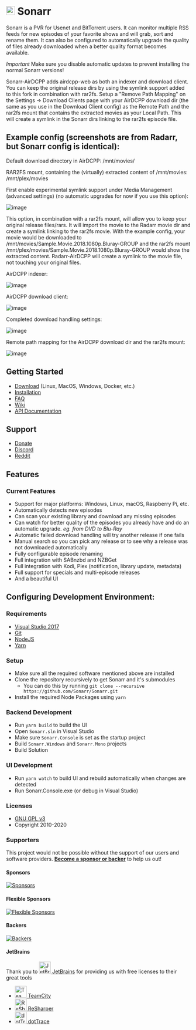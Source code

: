 # <img width="24px" src="./Logo/256.png" alt="Sonarr"></img> Sonarr 

Sonarr is a PVR for Usenet and BitTorrent users. It can monitor multiple RSS feeds for new episodes of your favorite shows and will grab, sort and rename them. It can also be configured to automatically upgrade the quality of files already downloaded when a better quality format becomes available.

*Important* Make sure you disable automatic updates to prevent installing the normal Sonarr versions!

Sonarr-AirDCPP adds airdcpp-web as both an indexer and download client. You can keep the original release dirs by using the symlink support added to this fork in combination with rar2fs. Setup a "Remove Path Mapping" on the Settings -> Download Clients page with your AirDCPP download dir (the same as you use in the Download Client config) as the Remote Path and the rar2fs mount that contains the extracted movies as your Local Path. This will create a symlink in the Sonarr dirs linking to the rar2fs episode file.

## Example config (screenshots are from Radarr, but Sonarr config is identical):

Default download directory in AirDCPP: /mnt/movies/

RAR2FS mount, containing the (virtually) extracted content of /mnt/movies: /mnt/plex/movies

First enable experimental symlink support under Media Management (advanced settings) (no automatic upgrades for now if you use this option):

![image](https://user-images.githubusercontent.com/1114597/102639917-00ba3f00-415a-11eb-8eb8-30670bb0ef46.png)

This option, in combination with a rar2fs mount, will allow you to keep your original release files/rars. It will import the movie to the Radarr movie dir and create a symlink linking to the rar2fs movie. With the example config, your movie would be downloaded to /mnt/movies/Sample.Movie.2018.1080p.Bluray-GROUP and the rar2fs mount /mnt/plex/movies/Sample.Movie.2018.1080p.Bluray-GROUP would show the extracted content. Radarr-AirDCPP will create a symlink to the movie file, not touching your original files.

AirDCPP indexer:

![image](https://user-images.githubusercontent.com/1114597/102640118-4aa32500-415a-11eb-83b7-e25eddf38993.png)

AirDCPP download client:

![image](https://user-images.githubusercontent.com/1114597/102640233-76bea600-415a-11eb-8aab-226440e5a69e.png)

Completed download handling settings:

![image](https://user-images.githubusercontent.com/1114597/102641323-3102dd00-415c-11eb-98b5-f4836be3caa6.png)

Remote path mapping for the AirDCPP download dir and the rar2fs mount:

![image](https://user-images.githubusercontent.com/1114597/102640513-dddc5a80-415a-11eb-80a4-d68be79dbc9d.png)

## Getting Started

- [Download](https://sonarr.tv/#download) (Linux, MacOS, Windows, Docker, etc.)
- [Installation](https://github.com/Sonarr/Sonarr/wiki/Installation)
- [FAQ](https://github.com/Sonarr/Sonarr/wiki/FAQ)
- [Wiki](https://github.com/Sonarr/Sonarr/wiki)
- [API Documentation](https://github.com/Sonarr/Sonarr/wiki/API)

## Support

- [Donate](https://sonarr.tv/donate)
- [Discord](https://discord.gg/M6BvZn5)
- [Reddit](https://www.reddit.com/r/sonarr)

## Features

### Current Features

- Support for major platforms: Windows, Linux, macOS, Raspberry Pi, etc.
- Automatically detects new episodes
- Can scan your existing library and download any missing episodes
- Can watch for better quality of the episodes you already have and do an automatic upgrade. *eg. from DVD to Blu-Ray*
- Automatic failed download handling will try another release if one fails
- Manual search so you can pick any release or to see why a release was not downloaded automatically
- Fully configurable episode renaming
- Full integration with SABnzbd and NZBGet
- Full integration with Kodi, Plex (notification, library update, metadata)
- Full support for specials and multi-episode releases
- And a beautiful UI

## Configuring Development Environment:

### Requirements

- [Visual Studio 2017](https://www.visualstudio.com/vs)
- [Git](https://git-scm.com/downloads)
- [NodeJS](https://nodejs.org/en/download)
- [Yarn](https://yarnpkg.com)

### Setup

- Make sure all the required software mentioned above are installed
- Clone the repository recursively to get Sonarr and it's submodules
    - You can do this by running `git clone --recursive https://github.com/Sonarr/Sonarr.git`
- Install the required Node Packages using `yarn`

### Backend Development

- Run `yarn build` to build the UI
- Open `Sonarr.sln` in Visual Studio
- Make sure `Sonarr.Console` is set as the startup project
- Build `Sonarr.Windows` and `Sonarr.Mono` projects
- Build Solution

### UI Development

- Run `yarn watch` to build UI and rebuild automatically when changes are detected
- Run Sonarr.Console.exe (or debug in Visual Studio)

### Licenses

- [GNU GPL v3](http://www.gnu.org/licenses/gpl.html)	
- Copyright 2010-2020

### Supporters

This project would not be possible without the support of our users and software providers. [**Become a sponsor or backer**](https://opencollective.com/sonarr) to help us out!

#### Sponsors

[![Sponsors](https://opencollective.com/sonarr/tiers/sponsor.svg)](https://opencollective.com/sonarr/contribute/sponsor-21443/checkout)

#### Flexible Sponsors

[![Flexible Sponsors](https://opencollective.com/sonarr/tiers/flexible-sponsor.svg?avatarHeight=54)](https://opencollective.com/sonarr/contribute/flexible-sponsor-21457/checkout)

#### Backers

[![Backers](https://opencollective.com/sonarr/tiers/backer.svg?avatarHeight=48)](https://opencollective.com/sonarr/contribute/backer-21442/checkout)

#### JetBrains

Thank you to [<img src="/Logo/Jetbrains/jetbrains.svg" alt="JetBrains" width="32"> JetBrains](http://www.jetbrains.com/) for providing us with free licenses to their great tools

* [<img src="/Logo/Jetbrains/teamcity.svg" alt="TeamCity" width="32"> TeamCity](http://www.jetbrains.com/teamcity/)
* [<img src="/Logo/Jetbrains/resharper.svg" alt="ReSharper" width="32"> ReSharper](http://www.jetbrains.com/resharper/)
* [<img src="/Logo/Jetbrains/dottrace.svg" alt="dotTrace" width="32"> dotTrace](http://www.jetbrains.com/dottrace/)

